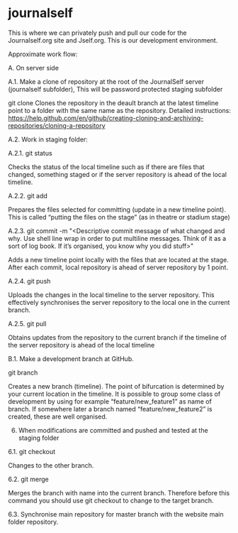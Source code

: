 # journalself

This is where we can privately push and pull our code for the Journalself.org site and Jself.org. This is our development environment.

Approximate work flow:

A. On server side

A.1. Make a clone of repository at the root of the JournalSelf server (journalself subfolder), This will be password protected staging subfolder

git clone <repository URL>
Clones the repository in the deault branch at the latest timeline point to a folder with the same name as the repository.
Detailed instructions: https://help.github.com/en/github/creating-cloning-and-archiving-repositories/cloning-a-repository

A.2. Work in staging folder:

A.2.1. git status

Checks the status of the local timeline such as if there are files that changed, something staged or if the server repository is ahead of the local timeline.

A.2.2. git add <files>
  
Prepares the files selected for committing (update in a new timeline point). This is called “putting the files on the stage” (as in theatre or stadium stage)
  
A.2.3. git commit -m "<Descriptive commit message of what changed and why. Use shell line wrap in order to put multiline messages. Think of it as a sort of log book. If it’s organised, you know why you did stuff>"

Adds a new timeline point locally with the files that are located at the stage. After each commit, local repository is ahead of server repository by 1 point.

A.2.4. git push

Uploads the changes in the local timeline to the server repository. This effectively synchronises the server repository to the local one in the current branch.

A.2.5. git pull

Obtains updates from the repository to the current branch if the timeline of the server repository is ahead of the local timeline


B.1. Make a development branch at GitHub.

git branch <branch name>

Creates a new branch (timeline). The point of bifurcation is determined by your current location in the timeline. It is possible to group some class of development by using for example “feature/new_feature1” as name of branch. If somewhere later a branch named “feature/new_feature2” is created, these are well organised.

6. When modifications are committed and pushed and tested at the staging folder

6.1. git checkout <branch name>

Changes to the other branch.

6.2. git merge <branch name>

Merges the branch with name <branch name> into the current branch. Therefore before this command you should use git checkout to change to the target branch.

6.3. Synchronise main repository for master branch with the website main folder repository.
